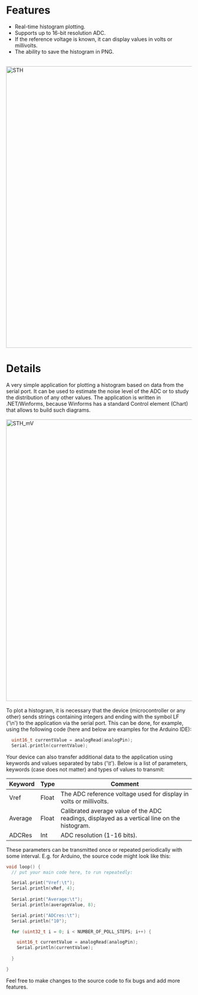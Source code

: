 <h1>Features</h1>

- Real-time histogram plotting.
- Supports up to 16-bit resolution ADC.
- If the reference voltage is known, it can display values in volts or millivolts.
- The ability to save the histogram in PNG.
<br /><br />

<img width="764" alt="STH" src="https://github.com/DmitryMuravyev/Serial-To-Histogram/assets/152902525/cf2287d2-7d39-48b5-9573-0647da4b0204">

<h1>Details</h1>

A very simple application for plotting a histogram based on data from the serial port. It can be used to estimate the noise level of the ADC or to study the distribution of any other values. The application is written in .NET/Winforms, because Winforms has a standard Control element (Chart) that allows to build such diagrams.
<br /><br />
<img width="764" alt="STH_mV" src="https://github.com/DmitryMuravyev/Serial-To-Histogram/assets/152902525/ce7fc65b-675a-4a28-9da1-602379ec40f5">
<br /><br />
To plot a histogram, it is necessary that the device (microcontroller or any other) sends strings containing integers and ending with the symbol LF ('\n') to the application via the serial port. This can be done, for example, using the following code (here and below are examples for the Arduino IDE):

```C
  uint16_t currentValue = analogRead(analogPin);
  Serial.println(currentValue);
```

Your device can also transfer additional data to the application using keywords and values separated by tabs ('\t'). Below is a list of parameters, keywords (case does not matter) and types of values to transmit:

Keyword | Type  | Comment
--------|-------|---------------------------------------------------------------------------------------------
Vref    | Float | The ADC reference voltage used for display in volts or millivolts.
Average | Float | Calibrated average value of the ADC readings, displayed as a vertical line on the histogram.
ADCRes  | Int   | ADC resolution (1-16 bits).


These parameters can be transmitted once or repeated periodically with some interval. E.g. for Arduino, the source code might look like this:

```C
void loop() {
  // put your main code here, to run repeatedly:

  Serial.print("Vref:\t");
  Serial.println(vRef, 4);
  
  Serial.print("Average:\t");
  Serial.println(averageValue, 8);

  Serial.print("ADCres:\t");
  Serial.println("10");

  for (uint32_t i = 0; i < NUMBER_OF_POLL_STEPS; i++) {

    uint16_t currentValue = analogRead(analogPin);
    Serial.println(currentValue);
    
  }

}
```

Feel free to make changes to the source code to fix bugs and add more features.
